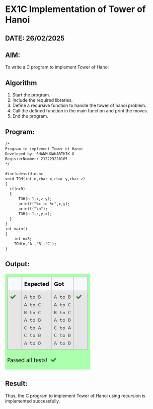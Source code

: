 # EX1C Implementation of Tower of Hanoi
## DATE: 26/02/2025
## AIM:
To write a C program to implement Tower of Hanoi

## Algorithm
1. Start the program.
2. Include the required libraries.
3. Define a recursive function to handle the tower of hanoi problem.
4. Call the defined function in the main function and print the moves.
5. End the program.

## Program:
```
/*
Program to implement Tower of Hanoi
Developed by: SHANMUGAKARTHIK G
RegisterNumber: 212223220105 
*/

#include<stdio.h>
void TOH(int n,char x,char y,char z)
{
  if(n>0)
  {
      TOH(n-1,x,z,y);
      printf("%c to %c",x,y);
      printf("\n");
      TOH(n-1,z,y,x);
  }
}
int main()
{
    int n=3;
    TOH(n,'A','B','C');
}
```

## Output:
![alt text](<Screenshot 2025-04-25 132633.png>)
## Result:
Thus, the C program to implement Tower of Hanoi using recursion is implemented successfully.
